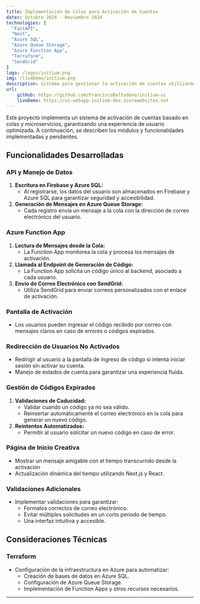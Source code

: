 ```yaml
---
title: Implementación de Colas para Activación de Cuentas
dates: Octubre 2024 - Noviembre 2024
technologies: [
  "FastAPI",
  "Next",
  "Azure SQL",
  "Azure Queue Storage",
  "Azure Function App",
  "Terraform",
  "SendGrid"
]
logo: /logos/initium.png
img: /liveDemo/initium.png
description: Sistema para gestionar la activación de cuentas utilizando colas, almacenamiento en Azure y envío de correos electrónicos automatizado mediante Azure Function App y SendGrid.
url:
    gitHub: https://github.com/FranciscoBaltodano/initium-ui
    liveDemo: https://ui-webapp-initium-dev.azurewebsites.net
---
```


Este proyecto implementa un sistema de activación de cuentas basado en colas y microservicios, garantizando una experiencia de usuario optimizada. A continuación, se describen los módulos y funcionalidades implementadas y pendientes.

## Funcionalidades Desarrolladas

### API y Manejo de Datos
1. **Escritura en Firebase y Azure SQL:**
   - Al registrarse, los datos del usuario son almacenados en Firebase y Azure SQL para garantizar seguridad y accesibilidad.
2. **Generación de Mensajes en Azure Queue Storage:**
   - Cada registro envía un mensaje a la cola con la dirección de correo electrónico del usuario.

### Azure Function App
1. **Lectura de Mensajes desde la Cola:**
   - La Function App monitorea la cola y procesa los mensajes de activación.
2. **Llamada al Endpoint de Generación de Código:**
   - La Function App solicita un código único al backend, asociado a cada usuario.
3. **Envío de Correo Electrónico con SendGrid:**
   - Utiliza SendGrid para enviar correos personalizados con el enlace de activación.

### Pantalla de Activación
- Los usuarios pueden ingresar el código recibido por correo con mensajes claros en caso de errores o códigos expirados.

### Redirección de Usuarios No Activados
- Redirigir al usuario a la pantalla de ingreso de código si intenta iniciar sesión sin activar su cuenta.
- Manejo de estados de cuenta para garantizar una experiencia fluida.

### Gestión de Códigos Expirados
1. **Validaciones de Caducidad:**
   - Validar cuando un código ya no sea válido.
   - Reinsertar automáticamente el correo electrónico en la cola para generar un nuevo código.
2. **Reintentos Automatizados:**
   - Permitir al usuario solicitar un nuevo código en caso de error.

### Página de Inicio Creativa
- Mostrar un mensaje amigable con el tiempo transcurrido desde la activación
- Actualización dinámica del tiempo utilizando Next.js y React.

### Validaciones Adicionales
- Implementar validaciones para garantizar:
  - Formatos correctos de correo electrónico.
  - Evitar múltiples solicitudes en un corto periodo de tiempo.
  - Una interfaz intuitiva y accesible.

## Consideraciones Técnicas

### Terraform
- Configuración de la infraestructura en Azure para automatizar:
  - Creación de bases de datos en Azure SQL.
  - Configuración de Azure Queue Storage.
  - Implementación de Function Apps y otros recursos necesarios.


---

